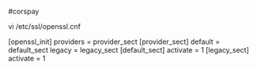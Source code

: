 #corspay

vi /etc/ssl/openssl.cnf

[openssl_init]
providers = provider_sect
[provider_sect]
default = default_sect
legacy = legacy_sect
[default_sect]
activate = 1
[legacy_sect]
activate = 1